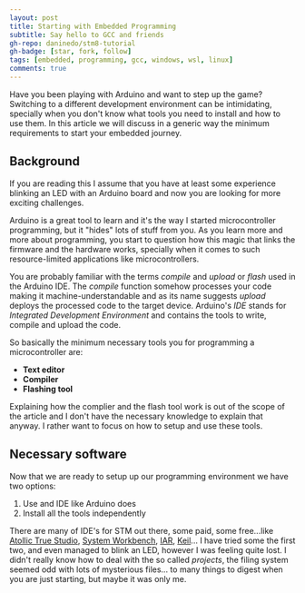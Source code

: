 ```yaml
---
layout: post
title: Starting with Embedded Programming
subtitle: Say hello to GCC and friends
gh-repo: daninedo/stm8-tutorial
gh-badge: [star, fork, follow]
tags: [embedded, programming, gcc, windows, wsl, linux]
comments: true
---
```


Have you been playing with Arduino and want to step up the game? Switching to a different development environment can be intimidating, specially when you don't know what tools you need to install and how to use them. In this article we will discuss in a generic way the minimum requirements to start your embedded journey.

## Background
If you are reading this I assume that you have at least some experience blinking
an LED with an Arduino board and now you are looking for more exciting challenges.

Arduino is a great tool to learn and it's the way I started
microcontroller programming, but it "hides" lots of stuff from you. As you learn
more and more about programming, you start to question how this magic
that links the firmware and the hardware works, specially when it comes
to such resource-limited applications like microcontrollers.

You are probably familiar with the terms _compile_ and _upload_ or _flash_ used
in the Arduino IDE. The _compile_ function somehow processes your code making
it machine-understandable and as its name suggests _upload_ deploys the processed
code to the target device. Arduino's _IDE_ stands for _Integrated Development Environment_
and contains the tools to write, compile and upload the code.

So basically the minimum necessary tools you for programming a microcontroller are:
- **Text editor**
- **Compiler**
- **Flashing tool**

Explaining how the complier and the flash tool work is out of the scope of the
article and I don't have the necessary knowledge to explain that anyway. I rather
want to focus on how to setup and use these tools.

## Necessary software
Now that we are ready to setup up our programming environment we have two options:
1. Use and IDE like Arduino does
2. Install all the tools independently

There are many of IDE's for STM out there, some paid, some free...like
[Atollic True Studio](https://atollic.com/truestudio/),
[System Workbench](https://www.st.com/en/development-tools/sw4stm32.html),
[IAR](https://www.iar.com/),
[Keil](http://www.keil.com/)...
I have tried some the first two, and even managed to blink an LED, however I was
feeling quite lost. I didn't really know how to deal with the so called _projects_,
the filing system seemed odd with lots of mysterious files...
to many things to digest when you are just starting, but maybe it was only me.